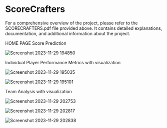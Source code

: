 # ScoreCrafters

For a comprehensive overview of the project, please refer to the SCORECRAFTERS.pdf file provided above. It contains detailed explanations, documentation, and additional information about the project.

HOME PAGE
Score Prediction

![Screenshot 2023-11-29 194850](https://github.com/Sonalisurvee/ScoreCrafters/assets/97446204/53942491-675d-4860-9d5b-733348c568ce)

Individual Player Performance Metrics with visualization

![Screenshot 2023-11-29 195035](https://github.com/Sonalisurvee/ScoreCrafters/assets/97446204/1fdce404-9088-44e2-b072-56c5534efdff)


![Screenshot 2023-11-29 195101](https://github.com/Sonalisurvee/ScoreCrafters/assets/97446204/b79a9fab-a9fd-40a2-ae79-87b9b5cd0613)

Team Analysis with visualization

![Screenshot 2023-11-29 202753](https://github.com/Sonalisurvee/ScoreCrafters/assets/97446204/719bfcd5-af4e-4e78-a495-9064898baf7b)


![Screenshot 2023-11-29 202817](https://github.com/Sonalisurvee/ScoreCrafters/assets/97446204/2ec5f191-2434-4d49-89a8-c34c360511df)


![Screenshot 2023-11-29 202838](https://github.com/Sonalisurvee/ScoreCrafters/assets/97446204/13a7e0ac-b97f-4d5f-95ab-33da69d227eb)

